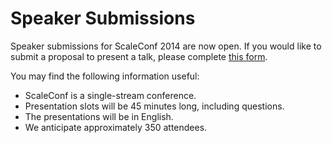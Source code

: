 # Speaker Submissions

Speaker submissions for ScaleConf 2014 are now open. If you would like to submit a proposal to present a talk, please complete [this form](https://docs.google.com/forms/d/1gdB_3A7t7pdqYHXob46_4svGnLsphJHJfAsqM81dcXM/viewform?embedded=true).

You may find the following information useful:
* ScaleConf is a single-stream conference.
* Presentation slots will be 45 minutes long, including questions.
* The presentations will be in English.
* We anticipate approximately 350 attendees.
